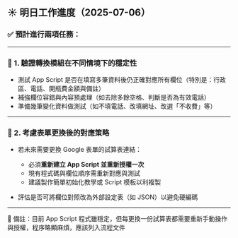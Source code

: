 ## ☀️ 明日工作進度（2025-07-06）

### ✅ 預計進行兩項任務：

---

### 🧪 1. 驗證轉換模組在不同情境下的穩定性

* 測試 App Script 是否在填寫多筆資料後仍正確對應所有欄位（特別是：行政區、電話、開瓶費金額與備註）
* 補強欄位容錯與內容預處理（如去除多餘空格、判斷是否為有效電話）
* 準備幾筆變化資料做測試（如不填電話、改填網址、改選「不收費」等）

---

### 🔄 2. 考慮表單更換後的對應策略

* 若未來需要更換 Google 表單的試算表連結：

  * 必須**重新建立 App Script 並重新授權一次**
  * 現有程式碼與欄位順序需重新對應與測試
  * 建議製作簡單初始化教學或 Script 模板以利複製
* 評估是否可將欄位對照改為外部設定表（如 JSON）以避免硬編碼

---

📌 備註：目前 App Script 程式雖穩定，但每更換一份試算表都需要重新手動操作與授權，程序略顯麻煩，應該列入流程文件
